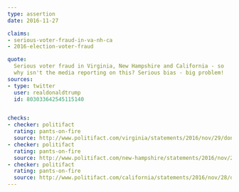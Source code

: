 ```yaml
---
type: assertion
date: 2016-11-27

claims:
- serious-voter-fraud-in-va-nh-ca
- 2016-election-voter-fraud

quote:
  Serious voter fraud in Virginia, New Hampshire and California - so
  why isn't the media reporting on this? Serious bias - big problem!
sources:
- type: twitter
  user: realdonaldtrump
  id: 803033642545115140


checks:
- checker: politifact
  rating: pants-on-fire
  source: http://www.politifact.com/virginia/statements/2016/nov/29/donald-trump/trumps-pants-fire-serious-voter-fraud-claim-virgin/
- checker: politifact
  rating: pants-on-fire
  source: http://www.politifact.com/new-hampshire/statements/2016/nov/28/donald-trump/trump-claims-serious-voter-fraud-new-hampshire/
- checker: politifact
  rating: pants-on-fire
  source: http://www.politifact.com/california/statements/2016/nov/28/donald-trump/pants-fire-trumps-claim-about-california-voter-fra/
---
```

